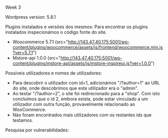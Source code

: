 Week 3

Wordpress version: 5.8.1

Plugins instalados e versões dos mesmos:
Para encontrar os plugins instalados inspecionámos o código fonte do site.
- Woocommerce 5.7.1 (src="http://143.47.40.175:5001/wp-content/plugins/woocommerce/assets/js/frontend/woocommerce.min.js?ver=5.7.1")
- Mstore-api 1.0.0 (src="http://143.47.40.175:5001/wp-content/plugins/mstore-api/assets/js/mstore-inspireui.js?ver=1.0.0")

Possíveis utilizadores e nomes de utilizadores:
- Para descobrir o utilizador com id=1, adicionámos "/?author=1" ao URL do site, onde descobrimos que este utilizador era o "admin".
- Ao testar "/?author=2", o site foi redirecionado para a "shop". Com isto concluímos que o id 2, embora exista, pode estar vinculado a um utilizador com outra função, provavelmente relacionado ao WooCommerce.
- Não foram encontrados mais utilizadores com os restantes ids que testamos.

Pesquisa por vulnerabilidades: